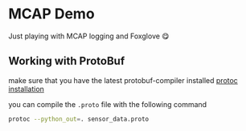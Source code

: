 # MCAP Demo

Just playing with MCAP logging and Foxglove 😋

## Working with ProtoBuf

make sure that you have the latest protobuf-compiler installed
[protoc installation](https://grpc.io/docs/protoc-installation/)

you can compile the `.proto` file with the following command
```bash
protoc --python_out=. sensor_data.proto
```
